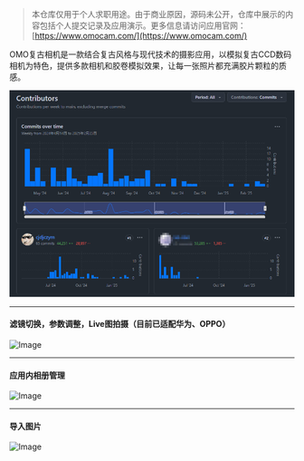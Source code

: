 > 本仓库仅用于个人求职用途。由于商业原因，源码未公开，仓库中展示的内容包括个人提交记录及应用演示。更多信息请访问应用官网：[https://www.omocam.com/](https://www.omocam.com/)

OMO复古相机是一款结合复古风格与现代技术的摄影应用，以模拟复古CCD数码相机为特色，提供多款相机和胶卷模拟效果，让每一张照片都充满胶片颗粒的质感。

<img src="assets/contributions.png" width="600"/>

***
#### 滤镜切换，参数调整，Live图拍摄（目前已适配华为、OPPO）
![Image](https://github.com/user-attachments/assets/c7fc392a-42e2-453b-abdd-f658b62ffd21)

***
#### 应用内相册管理
![Image](https://github.com/user-attachments/assets/c043740a-ebd0-490c-9ab4-4a0c10906c3f)

***
#### 导入图片
![Image](https://github.com/user-attachments/assets/17dd8938-1139-4729-ae99-5139677b8554)
